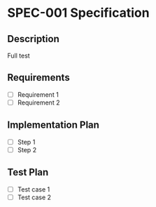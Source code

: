 # SPEC-001 Specification

## Description
Full test

## Requirements
- [ ] Requirement 1
- [ ] Requirement 2

## Implementation Plan
- [ ] Step 1
- [ ] Step 2

## Test Plan
- [ ] Test case 1
- [ ] Test case 2
